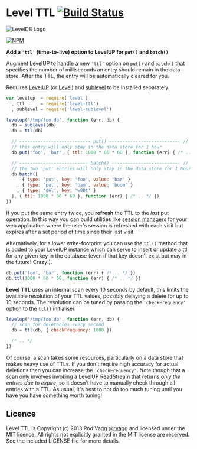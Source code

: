 # Level TTL [![Build Status](https://secure.travis-ci.org/rvagg/node-level-ttl.png)](http://travis-ci.org/rvagg/node-level-ttl)

![LevelDB Logo](https://twimg0-a.akamaihd.net/profile_images/3360574989/92fc472928b444980408147e5e5db2fa_bigger.png)

[![NPM](https://nodei.co/npm/level-ttl.png?downloads)](https://nodei.co/npm/level-ttl/)

**Add a `'ttl'` (time-to-live) option to LevelUP for `put()` and `batch()`**

Augment LevelUP to handle a new `'ttl'` option on `put()` and `batch()` that specifies the number of milliseconds an entry should remain in the data store. After the TTL, the entry will be automatically cleared for you.

Requires [LevelUP](https://github.com/rvagg/node-levelup) (or [Level](https://github.com/level/level)) and [sublevel](https://github.com/dominictarr/level-sublevel) to be installed separately.

```js
var levelup  = require('level')
  , ttl      = require('level-ttl')
  , sublevel = require('level-sublevel')

levelup('/tmp/foo.db', function (err, db) {
  db = sublevel(db)
  db = ttl(db)

  // --------------------------- put() --------------------------- //
  // this entry will only stay in the data store for 1 hour
  db.put('foo', 'bar', { ttl: 1000 * 60 * 60 }, function (err) { /* .. */ })

  // -------------------------- batch() -------------------------- //
  // the two 'put' entries will only stay in the data store for 1 hour
  db.batch([
      { type: 'put', key: 'foo', value: 'bar' }
    , { type: 'put', key: 'bam', value: 'boom' }
    , { type: 'del', key: 'w00t' }
  ], { ttl: 1000 * 60 * 60 }, function (err) { /* .. */ })
})
```

If you put the same entry twice, you **refresh** the TTL to the *last* put operation. In this way you can build utilities like [session managers](https://github.com/rvagg/node-level-session/) for your web application where the user's session is refreshed with each visit but expires after a set period of time since their last visit.

Alternatively, for a lower write-footprint you can use the `ttl()` method that is added to your LevelUP instance which can serve to insert or update a ttl for any given key in the database (even if that key doesn't exist but may in the future! Crazy!).

```js
db.put('foo', 'bar', function (err) { /* .. */ })
db.ttl(1000 * 60 * 60, function (err) { /* .. */ })
```

**Level TTL** uses an internal scan every 10 seconds by default, this limits the available resolution of your TTL values, possibly delaying a delete for up to 10 seconds. The resolution can be tuned by passing the `'checkFrequency'` option to the `ttl()` initialiser.

```js
levelup('/tmp/foo.db', function (err, db) {
  // scan for deletables every second
  db = ttl(db, { checkFrequency: 1000 })

  /* .. */
})
```

Of course, a scan takes some resources, particularly on a data store that makes heavy use of TTLs. If you don't require high accuracy for actual deletions then you can increase the `'checkFrequency'`. Note though that a scan only involves invoking a LevelUP ReadStream that returns *only the entries due to expire*, so it doesn't have to manually check through all entries with a TTL. As usual, it's best to not do too much tuning until you have you have something worth tuning!

## Licence

Level TTL is Copyright (c) 2013 Rod Vagg [@rvagg](https://twitter.com/rvagg) and licensed under the MIT licence. All rights not explicitly granted in the MIT license are reserved. See the included LICENSE file for more details.